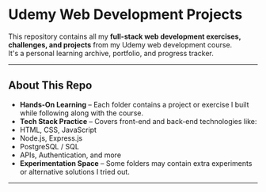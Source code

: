 # Udemy Web Development Projects

This repository contains all my **full-stack web development exercises, challenges, and projects** from my Udemy web development course.  
It's a personal learning archive, portfolio, and progress tracker.

---

##  About This Repo
-  **Hands-On Learning** – Each folder contains a project or exercise I built while following along with the course.
-  **Tech Stack Practice** – Covers front-end and back-end technologies like:
  - HTML, CSS, JavaScript
  - Node.js, Express.js
  - PostgreSQL / SQL
  - APIs, Authentication, and more
-  **Experimentation Space** – Some folders may contain extra experiments or alternative solutions I tried out.

---

